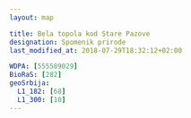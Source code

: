 ```yaml
---
layout: map

title: Bela topola kod Stare Pazove
designation: Spomenik prirode
last_modified_at: 2018-07-29T18:32:12+02:00

WDPA: [555589029]
BioRaS: [282]
geoSrbija:
  L1_182: [68]
  L1_300: [10]
---
```

